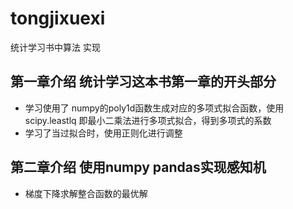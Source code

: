 # tongjixuexi
统计学习书中算法  实现
## 第一章介绍  统计学习这本书第一章的开头部分
  - 学习使用了   numpy的poly1d函数生成对应的多项式拟合函数，使用scipy.leastlq 即最小二乘法进行多项式拟合，得到多项式的系数
  - 学习了当过拟合时，使用正则化进行调整
## 第二章介绍  使用numpy  pandas实现感知机
  - 梯度下降求解整合函数的最优解
